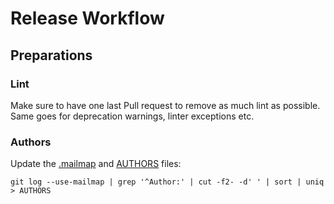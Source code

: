 # Release Workflow

## Preparations

### Lint

Make sure to have one last Pull request to remove as much lint as possible. Same goes for deprecation warnings, linter exceptions etc.

### Authors

Update the [.mailmap](.mailmap) and [AUTHORS](AUTHORS) files:

```
git log --use-mailmap | grep '^Author:' | cut -f2- -d' ' | sort | uniq > AUTHORS
```
